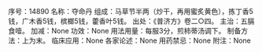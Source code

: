 序号：14890
名称：夺命丹
组成：马草节半两（炒干，再用蜜炙黄色），拣丁香5钱，广木香5钱，槟榔5钱，藿香叶5钱。
出处：《普济方》卷二○四。
主治：五膈食噎。
加减：None
功效：None
用法用量：每服3分，煎柿蒂汤调下。
制备方法：上为末。
临床应用：None
各家论述：None
用药禁忌：None
附注：None

